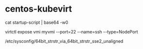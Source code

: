 # centos-kubevirt


cat startup-script | base64 -w0

virtctl expose vmi myvmi  --port=22 --name=ssh --type=NodePort

/etc/sysconfig/64bit_strstr_via_64bit_strstr_sse2_unaligned
